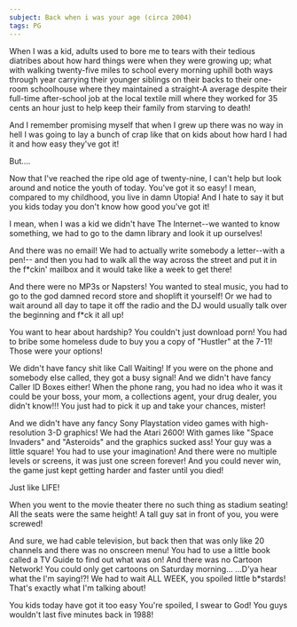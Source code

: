 ```yaml
---
subject: Back when i was your age (circa 2004)
tags: PG
---
```

When I was a kid, adults used to bore me to tears with their tedious diatribes about how hard things were when they were growing up; what with walking twenty-five miles to school every morning uphill both ways through year carrying their younger siblings on their backs to their one-room schoolhouse where they maintained a straight-A average despite their full-time after-school job at the local textile mill where they worked for 35 cents an hour just to help keep their family from starving to death!

And I remember promising myself that when I grew up there was no way in hell I was going to lay a bunch of crap like that on kids about how hard I had it and how easy they've got it!

But....

Now that I've reached the ripe old age of twenty-nine, I can't help but look around and notice the youth of today. You've got it so easy! I mean, compared to my childhood, you live in damn Utopia! And I hate to say it but you kids today you don't know how good you've got it!

I mean, when I was a kid we didn't have The Internet--we wanted to know something, we had to go to the damn library and look it up ourselves!

And there was no email! We had to actually write somebody a letter--with a pen!-- and then you had to walk all the way across the street and put it in the f*ckin' mailbox and it would take like a week to get there!

And there were no MP3s or Napsters! You wanted to steal music, you had to go to the god damned record store and shoplift it yourself! Or we had to wait around all day to tape it off the radio and the DJ would usually talk over the beginning and f*ck it all up!

You want to hear about hardship? You couldn't just download porn! You had to bribe some homeless dude to buy you a copy of "Hustler" at the 7-11! Those were your options!

We didn't have fancy shit like Call Waiting! If you were on the phone and somebody else called, they got a busy signal! And we didn't have fancy Caller ID Boxes either! When the phone rang, you had no idea who it was it could be your boss, your mom, a collections agent, your drug dealer, you didn't know!!! You just had to pick it up and take your chances, mister!

And we didn't have any fancy Sony Playstation video games with high-resolution 3-D graphics! We had the Atari 2600! With games like "Space Invaders" and "Asteroids" and the graphics sucked ass! Your guy was a little square! You had to use your imagination! And there were no multiple levels or screens, it was just one screen forever! And you could never win, the game just kept getting harder and faster until you died!

Just like LIFE!

When you went to the movie theater there no such thing as stadium seating! All the seats were the same height! A tall guy sat in front of you, you were screwed!

And sure, we had cable television, but back then that was only like 20 channels and there was no onscreen menu! You had to use a little book called a TV Guide to find out what was on! And there was no Cartoon Network! You could only get cartoons on Saturday morning... ...D'ya hear what the I'm saying!?! We had to wait ALL WEEK, you spoiled little b*stards!  That's exactly what I'm talking about!

You kids today have got it too easy You're spoiled, I swear to God! You guys wouldn't last five minutes back in 1988!